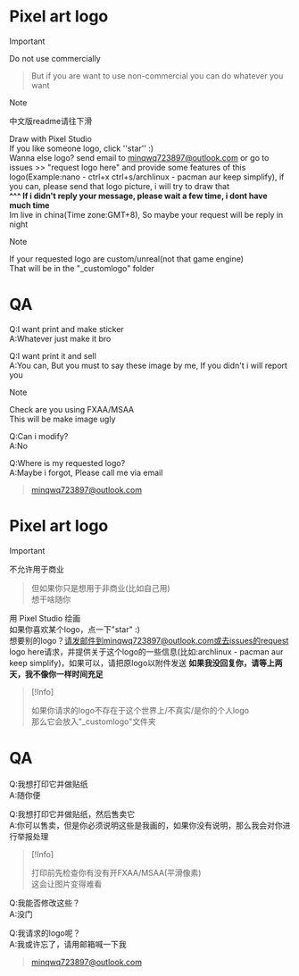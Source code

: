 # Pixel art logo
> [!Important]
>
> Do not use commercially

> But if you are want to use non-commercial
> you can do whatever you want

> [!Note]
>
> 中文版readme请往下滑

Draw with Pixel Studio  
If you like someone logo, click ''star'' :)  
Wanna else logo? send email to minqwq723897@outlook.com or go to issues >> "request logo here" and provide some features of this logo(Example:nano - ctrl+x   ctrl+s/archlinux - pacman   aur   keep simplify), if you can, please send that logo picture, i will try to draw that  
**^^^ If i didn't reply your message, please wait a few time, i dont have much time**  
Im live in china(Time zone:GMT+8), So maybe your request will be reply in night

> [!Note]
>
> If your requested logo are custom/unreal(not that game engine)  
> That will be in the "_customlogo" folder

# QA

Q:I want print and make sticker  
A:Whatever just make it bro

Q:I want print it and sell  
A:You can, But you must to say these image by me, If you didn't i will report you

> [!Note]
>
> Check are you using FXAA/MSAA  
> This will be make image ugly

Q:Can i modify?  
A:No

Q:Where is my requested logo?  
A:Maybe i forgot, Please call me via email

> minqwq723897@outlook.com
#
# Pixel art logo
> [!Important]
>
> 不允许用于商业

> 但如果你只是想用于非商业(比如自己用)  
> 想干啥随你

用 Pixel Studio 绘画  
如果你喜欢某个logo，点一下"star" :)  
想要别的logo？请发邮件到minqwq723897@outlook.com或去issues的request logo here请求，并提供关于这个logo的一些信息(比如:archlinux - pacman   aur   keep simplify)，如果可以，请把原logo以附件发送
**如果我没回复你，请等上两天，我不像你一样时间充足**  

> [!Info]
>
> 如果你请求的logo不存在于这个世界上/不真实/是你的个人logo  
> 那么它会放入"_customlogo"文件夹

# QA

Q:我想打印它并做贴纸  
A:随你便

Q:我想打印它并做贴纸，然后售卖它  
A:你可以售卖，但是你必须说明这些是我画的，如果你没有说明，那么我会对你进行举报处理

> [!Info]
>
> 打印前先检查你有没有开FXAA/MSAA(平滑像素)  
> 这会让图片变得难看

Q:我能否修改这些？  
A:没门

Q:我请求的logo呢？  
A:我或许忘了，请用邮箱喊一下我

> minqwq723897@outlook.com
